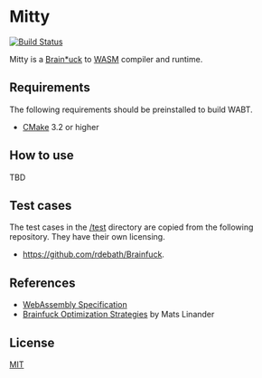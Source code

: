 # Mitty

[![Build Status](https://travis-ci.org/utatti/mitty.svg?branch=master)](https://travis-ci.org/utatti/mitty)

Mitty is a [Brain*uck](https://en.wikipedia.org/wiki/Brainfuck) to
[WASM](https://webassembly.org/) compiler and runtime.

## Requirements

The following requirements should be preinstalled to build WABT.

- [CMake](https://cmake.org/) 3.2 or higher

## How to use

TBD

## Test cases

The test cases in the [/test](test) directory are copied from the following
repository. They have their own licensing.

- https://github.com/rdebath/Brainfuck.

## References

- [WebAssembly Specification](https://webassembly.github.io/spec/core/index.html)
- [Brainfuck Optimization Strategies](http://calmerthanyouare.org/2015/01/07/optimizing-brainfuck.html) by Mats Linander

## License

[MIT](LICENSE)
